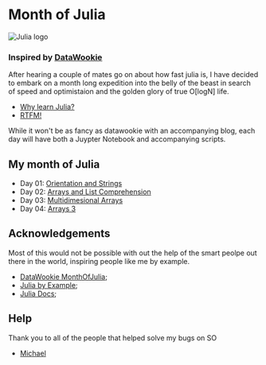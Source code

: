 # Month of Julia
![Julia logo](http://www.exegetic.biz/static/img/2015/08/Julia-Logo.png "Julia!")
### Inspired by [DataWookie](https://github.com/DataWookie/MonthOfJulia/blob/master/README.md)

After hearing a couple of mates go on about how fast julia is, I have decided to embark on a month long expedition into the belly of the beast in search of speed and optimistaion and the golden glory of true O[logN] life. 

- [Why learn Julia?](https://www.youtube.com/watch?v=x0lI4omOYTw)
- [RTFM!](https://docs.julialang.org/en/stable/)

While it won't be as fancy as datawookie with an accompanying blog, each day will have both a Juypter Notebook and accompanying scripts.

## My month of Julia 
- Day 01: [Orientation and Strings](https://github.com/James-Burgess/MonthOfJulia/blob/master/notebooks/moj_01_Orientation_Strings.ipynb)
- Day 02: [Arrays and List Comprehension](https://github.com/James-Burgess/MonthOfJulia/blob/master/notebooks/moj_02_Arrays_List-Comprehension.ipynb)
- Day 03: [Multidimesional Arrays](https://github.com/James-Burgess/MonthOfJulia/blob/master/notebooks/moj_03_Arrays-2.ipynb)
- Day 04: [Arrays 3](https://github.com/James-Burgess/MonthOfJulia/blob/master/notebooks/moj_04_Array-3_Indexing.ipynb)

## Acknowledgements
Most of this would not be possible with out the help of the smart peolpe out there in the world, inspiring people like me by example.
- [DataWookie MonthOfJulia](https://github.com/DataWookie/MonthOfJulia/blob/master/README.md);
- [Julia by Example](http://samuelcolvin.github.io/JuliaByExample/);
- [Julia Docs](https://docs.julialang.org/en/release-0.5/);

## Help
Thank you to all of the people that helped solve my bugs on SO
- [Michael](https://stackoverflow.com/users/2540037/michael-k-borregaard)

